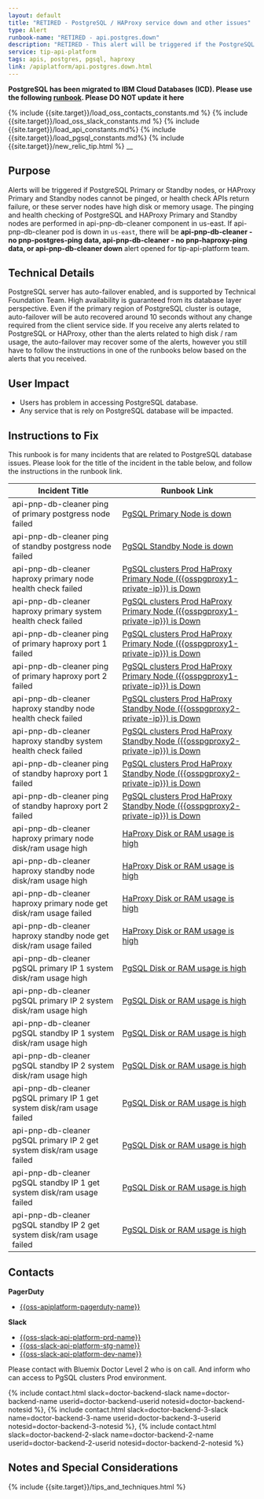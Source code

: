 ```yaml
---
layout: default
title: "RETIRED - PostgreSQL / HAProxy service down and other issues"
type: Alert
runbook-name: "RETIRED - api.postgres.down"
description: "RETIRED - This alert will be triggered if the PostgreSQL or HAProxy did not work properly."
service: tip-api-platform
tags: apis, postgres, pgsql, haproxy
link: /apiplatform/api.postgres.down.html
---
```


**PostgreSQL has been migrated to IBM Cloud Databases (ICD).  Please use the following [runbook]({{site.baseurl}}/docs/runbooks//apiplatform/Runbook-icd-postgres-monitoring.html). Please DO NOT update it here**


{% include {{site.target}}/load_oss_contacts_constants.md %}
{% include {{site.target}}/load_oss_slack_constants.md %}
{% include {{site.target}}/load_api_constants.md%}
{% include {{site.target}}/load_pgsql_constants.md%}
{% include {{site.target}}/new_relic_tip.html %}
__

## Purpose
Alerts will be triggered if PostgreSQL Primary or Standby nodes, or HAProxy Primary and Standby nodes cannot be pinged, or health check APIs return failure, or these server nodes have high disk or memory usage.
The pinging and health checking of PostgreSQL and HAProxy Primary and Standby nodes are performed in api-pnp-db-cleaner component in us-east. If api-pnp-db-cleaner pod is down in `us-east`, there will be **api-pnp-db-cleaner - no pnp-postgres-ping data,
api-pnp-db-cleaner - no pnp-haproxy-ping data, or api-pnp-db-cleaner down** alert opened for tip-api-platform team.

## Technical Details
PostgreSQL server has auto-failover enabled, and is supported by Technical Foundation Team. High availability is guaranteed from its database layer perspective.
Even if the primary region of PostgreSQL cluster is outage, auto-failover will be auto recovered around 10 seconds without any change required from the client service side.
If you receive any alerts related to PostgreSQL or HAProxy, other than the alerts related to high disk / ram usage, the auto-failover may recover some of the alerts,
however you still have to follow the instructions in one of the runbooks below based on the alerts that you received.

## User Impact
- Users has problem in accessing PostgreSQL database.
- Any service that is rely on PostgreSQL database will be impacted.

## Instructions to Fix
This runbook is for many incidents that are related to PostgreSQL database issues. Please look for the title of the incident in the table below, and follow the instructions in the runbook link.

| Incident Title | Runbook Link |
| -------------- | ------------ |
| api-pnp-db-cleaner ping of primary postgress node failed | [PgSQL Primary Node is down](https://pages.github.ibm.com/cloud-sre/runbooks/docs/runbooks/doctor/Runbook_PgSQLCluster_Prod_Maintenance_PgSQL_Primary_Down.html) |
| api-pnp-db-cleaner ping of standby postgress node failed | [PgSQL Standby Node is down](https://pages.github.ibm.com/cloud-sre/runbooks/docs/runbooks/doctor/Runbook_PgSQLCluster_Prod_Maintenance_PgSQL_Standby_Down.html) |
| api-pnp-db-cleaner haproxy primary node health check failed | [PgSQL clusters Prod HaProxy Primary Node ({{osspgproxy1-private-ip}}) is Down](https://pages.github.ibm.com/cloud-sre/runbooks/docs/runbooks/doctor/Runbook_PgSQLCluster_Prod_Maintenance_HaProxy_Primary_Down.html) |
| api-pnp-db-cleaner haproxy primary system health check failed | [PgSQL clusters Prod HaProxy Primary Node ({{osspgproxy1-private-ip}}) is Down](https://pages.github.ibm.com/cloud-sre/runbooks/docs/runbooks/doctor/Runbook_PgSQLCluster_Prod_Maintenance_HaProxy_Primary_Down.html) |
| api-pnp-db-cleaner ping of primary haproxy port 1 failed | [PgSQL clusters Prod HaProxy Primary Node ({{osspgproxy1-private-ip}}) is Down](https://pages.github.ibm.com/cloud-sre/runbooks/docs/runbooks/doctor/Runbook_PgSQLCluster_Prod_Maintenance_HaProxy_Primary_Down.html) |
| api-pnp-db-cleaner ping of primary haproxy port 2 failed | [PgSQL clusters Prod HaProxy Primary Node ({{osspgproxy1-private-ip}}) is Down](https://pages.github.ibm.com/cloud-sre/runbooks/docs/runbooks/doctor/Runbook_PgSQLCluster_Prod_Maintenance_HaProxy_Primary_Down.html) |
| api-pnp-db-cleaner haproxy standby node health check failed | [PgSQL clusters Prod HaProxy Standby Node ({{osspgproxy2-private-ip}}) is Down](https://pages.github.ibm.com/cloud-sre/runbooks/docs/runbooks/doctor/Runbook_PgSQLCluster_Prod_Maintenance_HaProxy_Standby_Down.html) |
| api-pnp-db-cleaner haproxy standby system health check failed | [PgSQL clusters Prod HaProxy Standby Node ({{osspgproxy2-private-ip}}) is Down](https://pages.github.ibm.com/cloud-sre/runbooks/docs/runbooks/doctor/Runbook_PgSQLCluster_Prod_Maintenance_HaProxy_Standby_Down.html) |
| api-pnp-db-cleaner ping of standby haproxy port 1 failed | [PgSQL clusters Prod HaProxy Standby Node ({{osspgproxy2-private-ip}}) is Down](https://pages.github.ibm.com/cloud-sre/runbooks/docs/runbooks/doctor/Runbook_PgSQLCluster_Prod_Maintenance_HaProxy_Standby_Down.html) |
| api-pnp-db-cleaner ping of standby haproxy port 2 failed | [PgSQL clusters Prod HaProxy Standby Node ({{osspgproxy2-private-ip}}) is Down](https://pages.github.ibm.com/cloud-sre/runbooks/docs/runbooks/doctor/Runbook_PgSQLCluster_Prod_Maintenance_HaProxy_Standby_Down.html) |
| api-pnp-db-cleaner haproxy primary node disk/ram usage high | [HaProxy Disk or RAM usage is high](https://pages.github.ibm.com/cloud-sre/runbooks/docs/runbooks/doctor/Runbook_PgSQLCluster_Prod_Maintenance_HaProxy_Disk_RAM_Usage_Alert.html) |
| api-pnp-db-cleaner haproxy standby node disk/ram usage high | [HaProxy Disk or RAM usage is high](https://pages.github.ibm.com/cloud-sre/runbooks/docs/runbooks/doctor/Runbook_PgSQLCluster_Prod_Maintenance_HaProxy_Disk_RAM_Usage_Alert.html) |
| api-pnp-db-cleaner haproxy primary node get disk/ram usage failed | [HaProxy Disk or RAM usage is high](https://pages.github.ibm.com/cloud-sre/runbooks/docs/runbooks/doctor/Runbook_PgSQLCluster_Prod_Maintenance_HaProxy_Disk_RAM_Usage_Alert.html) |
| api-pnp-db-cleaner haproxy standby node get disk/ram usage failed | [HaProxy Disk or RAM usage is high](https://pages.github.ibm.com/cloud-sre/runbooks/docs/runbooks/doctor/Runbook_PgSQLCluster_Prod_Maintenance_HaProxy_Disk_RAM_Usage_Alert.html) |
| api-pnp-db-cleaner pgSQL primary IP 1 system disk/ram usage high | [PgSQL Disk or RAM usage is high](https://pages.github.ibm.com/cloud-sre/runbooks/docs/runbooks/doctor/Runbook_PgSQLCluster_Prod_Maintenance_PgSQL_Disk_RAM_Usage_Alert.html) |
| api-pnp-db-cleaner pgSQL primary IP 2  system disk/ram usage high | [PgSQL Disk or RAM usage is high](https://pages.github.ibm.com/cloud-sre/runbooks/docs/runbooks/doctor/Runbook_PgSQLCluster_Prod_Maintenance_PgSQL_Disk_RAM_Usage_Alert.html) |
| api-pnp-db-cleaner pgSQL standby IP 1 system disk/ram usage high | [PgSQL Disk or RAM usage is high](https://pages.github.ibm.com/cloud-sre/runbooks/docs/runbooks/doctor/Runbook_PgSQLCluster_Prod_Maintenance_PgSQL_Disk_RAM_Usage_Alert.html) |
| api-pnp-db-cleaner pgSQL standby IP 2 system disk/ram usage high | [PgSQL Disk or RAM usage is high](https://pages.github.ibm.com/cloud-sre/runbooks/docs/runbooks/doctor/Runbook_PgSQLCluster_Prod_Maintenance_PgSQL_Disk_RAM_Usage_Alert.html) |
| api-pnp-db-cleaner pgSQL primary IP 1 get system disk/ram usage failed | [PgSQL Disk or RAM usage is high](https://pages.github.ibm.com/cloud-sre/runbooks/docs/runbooks/doctor/Runbook_PgSQLCluster_Prod_Maintenance_PgSQL_Disk_RAM_Usage_Alert.html) |
| api-pnp-db-cleaner pgSQL primary IP 2 get system disk/ram usage failed | [PgSQL Disk or RAM usage is high](https://pages.github.ibm.com/cloud-sre/runbooks/docs/runbooks/doctor/Runbook_PgSQLCluster_Prod_Maintenance_PgSQL_Disk_RAM_Usage_Alert.html) |
| api-pnp-db-cleaner pgSQL standby IP 1 get system disk/ram usage failed | [PgSQL Disk or RAM usage is high](https://pages.github.ibm.com/cloud-sre/runbooks/docs/runbooks/doctor/Runbook_PgSQLCluster_Prod_Maintenance_PgSQL_Disk_RAM_Usage_Alert.html) |
| api-pnp-db-cleaner pgSQL standby IP 2 get system disk/ram usage failed | [PgSQL Disk or RAM usage is high](https://pages.github.ibm.com/cloud-sre/runbooks/docs/runbooks/doctor/Runbook_PgSQLCluster_Prod_Maintenance_PgSQL_Disk_RAM_Usage_Alert.html) |


## Contacts

**PagerDuty**
* [{{oss-apiplatform-pagerduty-name}}]({{oss-apiplatform-pagerduty-link}})

**Slack**
* [{{oss-slack-api-platform-prd-name}}]({{oss-slack-api-platform-prd-link}})  
* [{{oss-slack-api-platform-stg-name}}]({{oss-slack-api-platform-stg-link}})  
* [{{oss-slack-api-platform-dev-name}}]({{oss-slack-api-platform-dev-link}})  


Please contact with Bluemix Doctor Level 2 who is on call.
And inform who can access to PgSQL clusters Prod environment.

{% include contact.html slack=doctor-backend-slack name=doctor-backend-name userid=doctor-backend-userid notesid=doctor-backend-notesid %}, {% include contact.html slack=doctor-backend-3-slack name=doctor-backend-3-name userid=doctor-backend-3-userid notesid=doctor-backend-3-notesid %}, {% include contact.html slack=doctor-backend-2-slack name=doctor-backend-2-name userid=doctor-backend-2-userid notesid=doctor-backend-2-notesid %}

## Notes and Special Considerations

{% include {{site.target}}/tips_and_techniques.html %}
